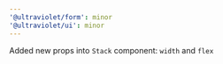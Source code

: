 ```yaml
---
'@ultraviolet/form': minor
'@ultraviolet/ui': minor
---
```


Added new props into `Stack` component: `width` and `flex`
